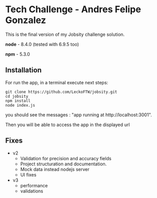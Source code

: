Tech Challenge - Andres Felipe Gonzalez
=========================
This is the final version of my Jobsity challenge solution.

**node** - 8.4.0 (tested with 6.9.5 too)

**npm** - 5.3.0

## Installation

For run the app, in a terminal execute next steps:

```
git clone https://github.com/LeckoFTW/jobsity.git
cd jobsity
npm install
node index.js
```
you should see the messages : 
"app running at http://localhost:3001".

Then you will be able to access the app in the displayed url

## Fixes 

- v2
  - Validation for precision and accuracy fields
  - Project structuration and documentation.
  - Mock data instead nodejs server
  - UI fixes
- v3
  - performance
  - validations
